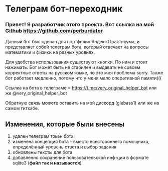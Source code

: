 # Телеграм бот-переходник

### Привет! Я разработчик этого проекта. Вот ссылка на мой Github https://github.com/perburdator

Данный бот был сделан для портфолио Яндекс.Практикума, и представляет собой телеграм бота, 
который отвечает на вопросы математики и физики на разных уровнях.

Для удобства использования существуют кнопки. По ним и стоит нажимать.
Бот может быть не стабилен и выдавать не совсем корректные ответы на русском языке, но 
это моя проблема sorry. Также бот работает медленно, потому что у меня мало оперативной памяти(((

Ссылка на бота в телеграме = https://t.me/very_original_helper_bot или же @very_original_helper_bot

Обратную связь можете оставить на мой дискорд (glebass1) или же на самом гитхабе.

## Изменения, которые были внесены
1) удален телеграм токен бота
2) изменена концепция бота - вместо всестороннего помощника, определённый уровень ответа и выбор задания
3) обновлены тексты для бота
4) добавленно сохранение пользовательской инф-ции в формате sqlite3 (**файл так и называется**)